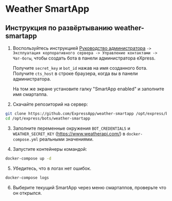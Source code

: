# Weather SmartApp


## Инструкция по развёртыванию weather-smartapp

1. Воспользуйтесь инструкцией [Руководство
   администратора](https://express.ms/admin_guide.pdf) `-> Эксплуатация корпоративного
   сервера -> Управление контактами -> Чат-боты`, чтобы создать бота в панели
   администратора eXpress.

   Получите `secret_key` и `bot_id` нажав на имя созданного бота.
   Получите `cts_host` в строке браузера, когда вы в панели администратора.

   На том же экране установите галку "SmartApp enabled" и заполните имя
   смартаппа.


2. Скачайте репозиторий на сервер:

```bash
git clone https://github.com/ExpressApp/weather-smartapp /opt/express/bots/weather-smartapp
cd /opt/express/bots/weather-smartapp
```

3. Заполните переменные окружения `BOT_CREDENTIALS` и `WEATHER_SECRET_KEY`
   (<https://www.weatherapi.com/>) в `docker-compose.yml` реальными значениями.


4. Запустите контейнеры командой:

```bash
docker-compose up -d
```

5. Убедитесь, что в логах нет ошибок.

```bash
docker-compose logs
```

6. Выберите текущий SmartApp через меню смартаппов, проверьте что он открылся.
